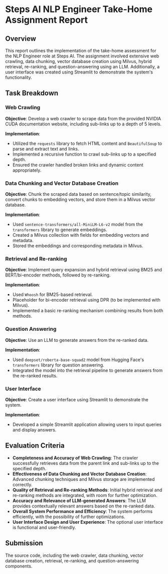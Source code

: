 # Steps AI NLP Engineer Take-Home Assignment Report

## Overview

This report outlines the implementation of the take-home assessment for the NLP Engineer role at Steps AI. The assignment involved extensive web crawling, data chunking, vector database creation using Milvus, hybrid retrieval, re-ranking, and question-answering using an LLM. Additionally, a user interface was created using Streamlit to demonstrate the system's functionality.

## Task Breakdown

### Web Crawling

**Objective**: Develop a web crawler to scrape data from the provided NVIDIA CUDA documentation website, including sub-links up to a depth of 5 levels.

**Implementation**:
- Utilized the `requests` library to fetch HTML content and `BeautifulSoup` to parse and extract text and links.
- Implemented a recursive function to crawl sub-links up to a specified depth.
- Ensured the crawler handled broken links and dynamic content appropriately.

### Data Chunking and Vector Database Creation

**Objective**: Chunk the scraped data based on sentence/topic similarity, convert chunks to embedding vectors, and store them in a Milvus vector database.

**Implementation**:
- Used `sentence-transformers/all-MiniLM-L6-v2` model from the `transformers` library to generate embeddings.
- Created a Milvus collection with fields for embedding vectors and metadata.
- Stored the embeddings and corresponding metadata in Milvus.

### Retrieval and Re-ranking

**Objective**: Implement query expansion and hybrid retrieval using BM25 and BERT/bi-encoder methods, followed by re-ranking.

**Implementation**:
- Used `Whoosh` for BM25-based retrieval.
- Placeholder for bi-encoder retrieval using DPR (to be implemented with Milvus).
- Implemented a basic re-ranking mechanism combining results from both methods.

### Question Answering

**Objective**: Use an LLM to generate answers from the re-ranked data.

**Implementation**:
- Used `deepset/roberta-base-squad2` model from Hugging Face's `transformers` library for question answering.
- Integrated the model into the retrieval pipeline to generate answers from the re-ranked results.

### User Interface

**Objective**: Create a user interface using Streamlit to demonstrate the system.

**Implementation**:
- Developed a simple Streamlit application allowing users to input queries and display answers.

## Evaluation Criteria

- **Completeness and Accuracy of Web Crawling**: The crawler successfully retrieves data from the parent link and sub-links up to the specified depth.
- **Effectiveness of Data Chunking and Vector Database Creation**: Advanced chunking techniques and Milvus storage are implemented correctly.
- **Quality of Retrieval and Re-ranking Methods**: Initial hybrid retrieval and re-ranking methods are integrated, with room for further optimization.
- **Accuracy and Relevance of LLM-generated Answers**: The LLM provides contextually relevant answers based on the re-ranked data.
- **Overall System Performance and Efficiency**: The system performs efficiently, with the possibility of further optimizations.
- **User Interface Design and User Experience**: The optional user interface is functional and user-friendly.

## Submission

The source code, including the web crawler, data chunking, vector database creation, retrieval, re-ranking, and question-answering components. 
